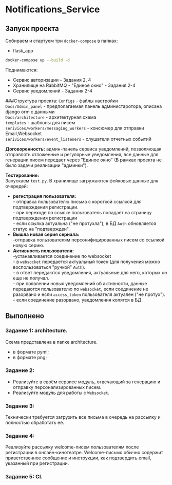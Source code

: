 # Notifications_Service


## Запуск проекта
Собираем и стартуем три `docker-compose` в папках:

- flask_app
```bash
docker-compose up --build -d
```
Поднимаются:
- Сервис авторизации - Задания 2, 4
- Хранилище на RabbitMQ - "Единое окно" - Задания 2-4
- Сервис уведомлений - Задания 2-4

###Структура проекта:
`Configs` - файлы настройки<br>
`Docs/Admin_panel` - предполагаемая панель администаротора, описана django orm с данными  <br>
`Docs/architecture` - архитектурная схема<br>
`templates` - шаблоны для писем<br>
`serivices/workers/messaging_workers` - консюмер для отправки Email,Websocket<br>
`serivices/workers/event_listeners` - слушатели отчетных событий<br>

<b>Договоренность:</b> админ-панель сервиса уведомлений, позволяющая отправлять отложенные
и регулярные уведомления, все данные для генерации писем передает через "Единое окно"
(В рамках проекта не было задачи реализации "админки").

<b>Тестирование:</b><br>
Запускаем `test.py`. В хранилище загружаются фейковые данные для очередей:
- <b>регистрация пользователя:</b><br>- отправка пользователю письма с короткой ссылкой для подтверждения регистрации.
<br>- при переходе по ссылке пользователь попадает на страницу подтверждения регистрации
<br>- если ссылка актуальна ("не протухла"), в БД `Auth` обновляется статус на "подтвержден".
- <b>Вышла новая серия сериала:</b><br>-отправка пользователям персонифицированных писем со ссылкой новую серию.
- <b>Активность пользователя:</b><br>-устанавливается соединение по websocket
<br>- в `websocket` передается актуальный токен (для получения можно воспользоваться "ручкой" `Auth`).
<br>- в ответ передаются уведомления, актуальные для него, которых он еще не получал.
<br>- при появлении новых уведомлений об активности, данные передаются пользователю по `websocket`, если соединение не разорвано и если `access_token` пользователя актуален ("не протух").
<br>- если соединение разорвано, уведомления копятся в БД.
## Выполнено
### Задание 1: architecture.
Схема представлена в папке architecture.
- в формате pyml;
- в формате png;

### Задание 2:
- Реализуйте в своём сервисе модуль, отвечающий за генерацию и отправку персонализированных писем.
- Реализуйте модуль для работы с `Websocket`.

### Задание 3:
Технически требуется загрузить все письма в очередь на рассылку и полностью обработать её.

### Задание 4:
Реализуйте рассылку welcome-писем пользователям после регистрации в онлайн-кинотеатре. Welcome-письмо обычно содержит приветственное сообщение и инструкции, как подтвердить email, указанный при регистрации.

### Задание 5: CI.
